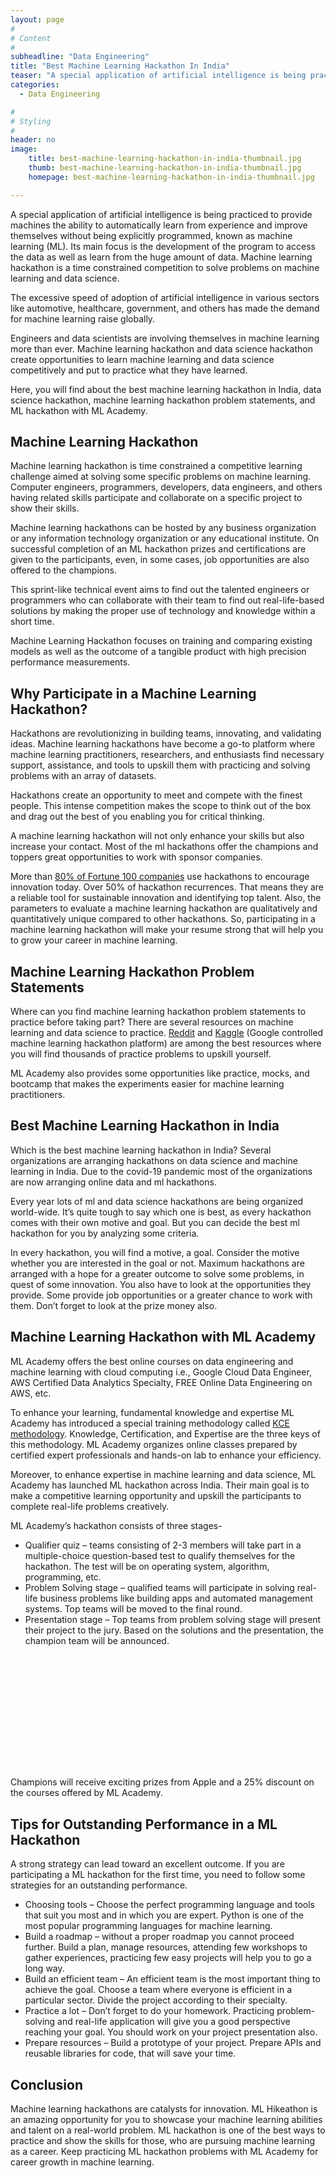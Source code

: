 ```yaml
---
layout: page
#
# Content
#
subheadline: "Data Engineering"
title: "Best Machine Learning Hackathon In India"
teaser: "A special application of artificial intelligence is being practiced to provide machines the ability to automatically learn from experience and improve themselves without being explicitly programmed, known as machine learning (ML). Its main focus is"
categories:
  - Data Engineering

#
# Styling
#
header: no
image:
    title: best-machine-learning-hackathon-in-india-thumbnail.jpg
    thumb: best-machine-learning-hackathon-in-india-thumbnail.jpg
    homepage: best-machine-learning-hackathon-in-india-thumbnail.jpg

---
```


A special application of artificial intelligence is being practiced to provide machines the ability to automatically learn from experience and improve themselves without being explicitly programmed, known as machine learning (ML). Its main focus is the development of the program to access the data as well as learn from the huge amount of data. Machine learning hackathon is a time constrained competition to solve problems on machine learning and data science.


The excessive speed of adoption of artificial intelligence in various sectors like automotive, healthcare, government, and others has made the demand for machine learning raise globally.


Engineers and data scientists are involving themselves in machine learning more than ever. Machine learning hackathon and data science hackathon create opportunities to learn machine learning and data science competitively and put to practice what they have learned.


Here, you will find about the best machine learning hackathon in India, data science hackathon, machine learning hackathon problem statements, and ML hackathon with ML Academy.


**Machine Learning Hackathon**
------------------------------


Machine learning hackathon is time constrained a competitive learning challenge aimed at solving some specific problems on machine learning. Computer engineers, programmers, developers, data engineers, and others having related skills participate and collaborate on a specific project to show their skills.


Machine learning hackathons can be hosted by any business organization or any information technology organization or any educational institute. On successful completion of an ML hackathon prizes and certifications are given to the participants, even, in some cases, job opportunities are also offered to the champions.


This sprint-like technical event aims to find out the talented engineers or programmers who can collaborate with their team to find out real-life-based solutions by making the proper use of technology and knowledge within a short time.


Machine Learning Hackathon focuses on training and comparing existing models as well as the outcome of a tangible product with high precision performance measurements.


**Why Participate in a Machine Learning Hackathon?**
----------------------------------------------------


Hackathons are revolutionizing in building teams, innovating, and validating ideas. Machine learning hackathons have become a go-to platform where machine learning practitioners, researchers, and enthusiasts find necessary support, assistance, and tools to upskill them with practicing and solving problems with an array of datasets.


Hackathons create an opportunity to meet and compete with the finest people. This intense competition makes the scope to think out of the box and drag out the best of you enabling you for critical thinking.


A machine learning hackathon will not only enhance your skills but also increase your contact. Most of the ml hackathons offer the champions and toppers great opportunities to work with sponsor companies.


More than [80% of Fortune 100 companies](https://www.hackerearth.com/community-hackathons/resources/e-books/guide-to-organize-hackathon/#:~:text=Over%2080%25%20of%20Fortune%20100,year%20period%20around%20the%20globe.) use hackathons to encourage innovation today. Over 50% of hackathon recurrences. That means they are a reliable tool for sustainable innovation and identifying top talent. Also, the parameters to evaluate a machine learning hackathon are qualitatively and quantitatively unique compared to other hackathons. So, participating in a machine learning hackathon will make your resume strong that will help you to grow your career in machine learning.


**Machine Learning Hackathon Problem Statements**
-------------------------------------------------


Where can you find machine learning hackathon problem statements to practice before taking part? There are several resources on machine learning and data science to practice. [Reddit](https://www.reddit.com/r/learnmachinelearning/comments/ctu8j7/what_are_some_good_ml_hackathon_problem/) and [Kaggle](https://www.kaggle.com/) (Google controlled machine learning hackathon platform) are among the best resources where you will find thousands of practice problems to upskill yourself.


ML Academy also provides some opportunities like practice, mocks, and bootcamp that makes the experiments easier for machine learning practitioners.


**Best Machine Learning Hackathon in India**
--------------------------------------------


Which is the best machine learning hackathon in India? Several organizations are arranging hackathons on data science and machine learning in India. Due to the covid-19 pandemic most of the organizations are now arranging online data and ml hackathons.


Every year lots of ml and data science hackathons are being organized world-wide. It’s quite tough to say which one is best, as every hackathon comes with their own motive and goal. But you can decide the best ml hackathon for you by analyzing some criteria.


In every hackathon, you will find a motive, a goal. Consider the motive whether you are interested in the goal or not. Maximum hackathons are arranged with a hope for a greater outcome to solve some problems, in quest of some innovation. You also have to look at the opportunities they provide. Some provide job opportunities or a greater chance to work with them. Don’t forget to look at the prize money also.


**Machine Learning Hackathon with ML Academy**
----------------------------------------------


ML Academy offers the best online courses on data engineering and machine learning with cloud computing i.e., Google Cloud Data Engineer, AWS Certified Data Analytics Specialty, FREE Online Data Engineering on AWS, etc.


To enhance your learning, fundamental knowledge and expertise ML Academy has introduced a special training methodology called [KCE methodology](https://mlacademy.io/kce-process). Knowledge, Certification, and Expertise are the three keys of this methodology. ML Academy organizes online classes prepared by certified expert professionals and hands-on lab to enhance your efficiency.


Moreover, to enhance expertise in machine learning and data science, ML Academy has launched ML hackathon across India. Their main goal is to make a competitive learning opportunity and upskill the participants to complete real-life problems creatively.


ML Academy’s hackathon consists of three stages-


* Qualifier quiz – teams consisting of 2-3 members will take part in a multiple-choice question-based test to qualify themselves for the hackathon. The test will be on operating system, algorithm, programming, etc.
* Problem Solving stage – qualified teams will participate in solving real-life business problems like building apps and automated management systems. Top teams will be moved to the final round.
* Presentation stage – Top teams from problem solving stage will present their project to the jury. Based on the solutions and the presentation, the champion team will be announced.


![](data:image/svg+xml,%3Csvg%20xmlns='http://www.w3.org/2000/svg'%20viewBox='0%200%20585%20211'%3E%3C/svg%3E)


Champions will receive exciting prizes from Apple and a 25% discount on the courses offered by ML Academy.


**Tips for Outstanding Performance in a ML Hackathon**
------------------------------------------------------


A strong strategy can lead toward an excellent outcome. If you are participating a ML hackathon for the first time, you need to follow some strategies for an outstanding performance.


* Choosing tools – Choose the perfect programming language and tools that suit you most and in which you are expert. Python is one of the most popular programming languages for machine learning.
* Build a roadmap – without a proper roadmap you cannot proceed further. Build a plan, manage resources, attending few workshops to gather experiences, practicing few easy projects will help you to go a long way.
* Build an efficient team – An efficient team is the most important thing to achieve the goal. Choose a team where everyone is efficient in a particular sector. Divide the project according to their specialty.
* Practice a lot – Don’t forget to do your homework. Practicing problem-solving and real-life application will give you a good perspective reaching your goal. You should work on your project presentation also.
* Prepare resources – Build a prototype of your project. Prepare APIs and reusable libraries for code, that will save your time.


**Conclusion**
--------------


Machine learning hackathons are catalysts for innovation. ML Hikeathon is an amazing opportunity for you to showcase your machine learning abilities and talent on a real-world problem. ML hackathon is one of the best ways to practice and show the skills for those, who are pursuing machine learning as a career. Keep practicing ML hackathon problems with ML Academy for career growth in machine learning.


